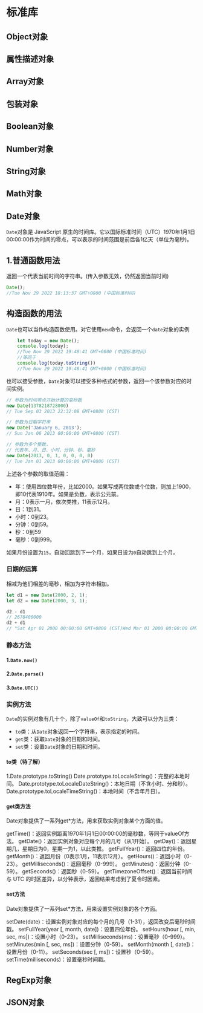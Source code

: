 # 标准库
## Object对象

## 属性描述对象
## Array对象
## 包装对象
## Boolean对象
## Number对象
## String对象
## Math对象
## Date对象
`Date`对象是 JavaScript 原生的时间库。它以国际标准时间（UTC）1970年1月1日00:00:00作为时间的零点，可以表示的时间范围是前后各1亿天（单位为毫秒)。
## 1.普通函数用法
返回一个代表当前时间的字符串。(传入参数无效，仍然返回当前时间)
```javascript
Date();
//Tue Nov 29 2022 18:13:37 GMT+0800 (中国标准时间)
```
## 构造函数的用法
`Date`也可以当作构造函数使用。对它使用`new`命令，会返回一个`date`对象的实例
```javascript
	let today = new Date();
	console.log(today);
	//Tue Nov 29 2022 19:48:41 GMT+0800 (中国标准时间)
	//等同于
	console.log(today.toString())
	//Tue Nov 29 2022 19:48:41 GMT+0800 (中国标准时间)
```

也可以接受参数，`Date`对象可以接受多种格式的参数，返回一个该参数对应的时间实例。
```javascript
// 参数为时间零点开始计算的毫秒数
new Date(1378218728000)
// Tue Sep 03 2013 22:32:08 GMT+0800 (CST)

// 参数为日期字符串
new Date('January 6, 2013');
// Sun Jan 06 2013 00:00:00 GMT+0800 (CST)

// 参数为多个整数，
// 代表年、月、日、小时、分钟、秒、毫秒
new Date(2013, 0, 1, 0, 0, 0, 0)
// Tue Jan 01 2013 00:00:00 GMT+0800 (CST)
```

上述各个参数的取值范围：
* 年：使用四位数年份，比如2000。如果写成两位数或个位数，则加上1900，即10代表1910年。如果是负数，表示公元前。
* 月：0表示一月，依次类推，11表示12月。
* 日：1到31。
* 小时：0到23。
* 分钟：0到59。
* 秒：0到59
* 毫秒：0到999。

如果月份设置为`15`，自动回跳到下一个月，如果日设为`0`自动跳到上个月。

### 日期的运算
相减为他们相差的毫秒，相加为字符串相加。
```javascript
let d1 = new Date(2000, 2, 1);
let d2 = new Date(2000, 3, 1);

d2 - d1
// 2678400000
d2 + d1
// "Sat Apr 01 2000 00:00:00 GMT+0800 (CST)Wed Mar 01 2000 00:00:00 GMT+0800 (CST)"
```
### 静态方法
#### 1.`Date.now()`
#### 2.`Date.parse()`
#### 3.`Date.UTC()`

### 实例方法
`Date`的实例对象有几十个，除了`valueOf`和`toString`，大致可以分为三类：
* `to`类：从`Date`对象返回一个字符串，表示指定的时间。
* `get`类：获取`Date`对象的日期和时间。
* `set`类：设置`Date`对象的日期和时间。
#### to类（待了解）
1.Date.prototype.toString()
Date.prototype.toLocaleString()：完整的本地时间。
Date.prototype.toLocaleDateString()：本地日期（不含小时、分和秒）。
Date.prototype.toLocaleTimeString()：本地时间（不含年月日）。
#### get类方法
Date对象提供了一系列get*方法，用来获取实例对象某个方面的值。

getTime()：返回实例距离1970年1月1日00:00:00的毫秒数，等同于valueOf方法。
getDate()：返回实例对象对应每个月的几号（从1开始）。
getDay()：返回星期几，星期日为0，星期一为1，以此类推。
getFullYear()：返回四位的年份。
getMonth()：返回月份（0表示1月，11表示12月）。
getHours()：返回小时（0-23）。
getMilliseconds()：返回毫秒（0-999）。
getMinutes()：返回分钟（0-59）。
getSeconds()：返回秒（0-59）。
getTimezoneOffset()：返回当前时间与 UTC 的时区差异，以分钟表示，返回结果考虑到了夏令时因素。
#### set方法
Date对象提供了一系列set*方法，用来设置实例对象的各个方面。

setDate(date)：设置实例对象对应的每个月的几号（1-31），返回改变后毫秒时间戳。
setFullYear(year [, month, date])：设置四位年份。
setHours(hour [, min, sec, ms])：设置小时（0-23）。
setMilliseconds(ms)：设置毫秒（0-999）。
setMinutes(min [, sec, ms])：设置分钟（0-59）。
setMonth(month [, date])：设置月份（0-11）。
setSeconds(sec [, ms])：设置秒（0-59）。
setTime(milliseconds)：设置毫秒时间戳。




## RegExp对象
## JSON对象